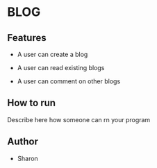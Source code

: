 # BLOG

## Features

- A user can create a blog

- A user can read existing blogs

- A user can comment on other blogs

## How to run 

Describe here how someone can  rn your program

## Author

- Sharon
